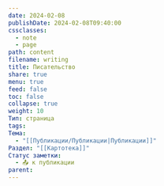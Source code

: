 ```yaml
---
date: 2024-02-08
publishDate: 2024-02-08T09:40:00
cssclasses:
  - note
  - page
path: content
filename: writing
title: Писательство
share: true
menu: true
feed: false
toc: false
collapse: true
weight: 10
Тип: страница
tags: 
Тема:
  - "[[Публикации/Публикации|Публикации]]"
Раздел: "[[Картотека]]"
Статус заметки:
  - 📤 к публикации
parent: 
---
```


